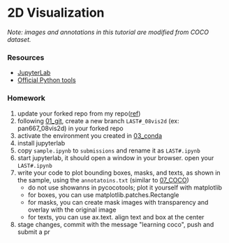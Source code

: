 # 2D Visualization
*Note: images and annotations in this tutorial are modified from COCO dataset.*

### Resources
 - [JupyterLab](https://jupyter.org/try)
 - [Official Python tools](https://github.com/cocodataset/cocoapi/tree/master/PythonAPI/pycocotools)

### Homework
 1. update your forked repo from my repo([ref](https://docs.github.com/en/pull-requests/collaborating-with-pull-requests/working-with-forks/syncing-a-fork))
 1. following [01_git](../01_git/), create a new branch `LAST#_08vis2d` (ex: pan667_08vis2d) in your forked repo
 1. activate the environment you created in [03_conda](../03_conda/)
 1. install jupyterlab
 1. copy `sample.ipynb` to `submissions` and rename it as `LAST#.ipynb`
 1. start jupyterlab, it should open a window in your browser. open your `LAST#.ipynb`
 1. write your code to plot bounding boxes, masks, and texts, as shown in the sample, using the `annotatoins.txt` (similar to [07_COCO](../07_COCO/))
    - do not use showanns in pycocotools; plot it yourself with matplotlib
    - for boxes, you can use matplotlib.patches.Rectangle
    - for masks, you can create mask images with transparency and overlay with the original image
    - for texts, you can use ax.text. align text and box at the center
 1. stage changes, commit with the message "learning coco", push and submit a pr
